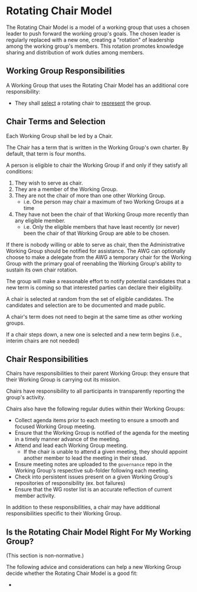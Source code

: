 # Rotating Chair Model

The Rotating Chair Model is a model of a working group that uses a chosen leader to push forward the working group's goals. The chosen leader is regularly replaced with a new one, creating a "rotation" of leadership among the working group's members. This rotation promotes knowledge sharing and distribution of work duties among members.

## Working Group Responsibilities

A Working Group that uses the Rotating Chair Model has an additional core responsibility:
* They shall [select](#Chair-Terms-and-Selection) a rotating chair to [represent](#Chair-Responsibilities) the group.

## Chair Terms and Selection

Each Working Group shall be led by a Chair.

The Chair has a term that is written in the Working Group's own charter. By default, that term is four months.

A person is eligible to chair the Working Group if and only if they satisfy all conditions:
1. They wish to serve as chair.
2. They are a member of the Working Group.
3. They are not the chair of more than one other Working Group.
    * i.e. One person may chair a maximum of two Working Groups at a time
4. They have not been the chair of that Working Group more recently than any eligible member.
    * i.e. Only the eligible members that have least recently (or never) been the chair of that Working Group are able to be chosen.

If there is nobody willing or able to serve as chair, then the Administrative Working Group should be notified for assistance. The AWG can optionally choose to make a delegate from the AWG a temporary chair for the Working Group with the primary goal of reenabling the Working Group's ability to sustain its own chair rotation.

The group will make a reasonable effort to notify potential candidates that a new term is coming so that interested parties can declare their eligibility.

A chair is selected at random from the set of eligible candidates. The candidates and selection are to be documented and made public.

A chair's term does not need to begin at the same time as other working groups.

If a chair steps down, a new one is selected and a new term begins (i.e., interim chairs are not needed)

## Chair Responsibilities

Chairs have responsibilities to their parent Working Group: they ensure that their Working Group is carrying out its mission.

Chairs have responsibility to all participants in transparently reporting the group's activity.

Chairs also have the following regular duties within their Working Groups:
* Collect agenda items prior to each meeting to ensure a smooth and focused Working Group meeting.
* Ensure that the Working Group is notified of the agenda for the meeting in a timely manner advance of the meeting.
* Attend and lead each Working Group meeting.
    * If the chair is unable to attend a given meeting, they should appoint another member to lead the meeting in their stead.
* Ensure meeting notes are uploaded to the `governance` repo in the Working Group's respective sub-folder following each meeting.
* Check into persistent issues present on a given Working Group's repositories of responsibility (ex. bot failures)
* Ensure that the WG roster list is an accurate reflection of current member activity.

In addition to these responsibilities, a chair may have additional responsibilities specific to their Working Group.

## Is the Rotating Chair Model Right For My Working Group?

(This section is non-normative.)

The following advice and considerations can help a new Working Group decide whether the Rotating Chair Model is a good fit:

* 
